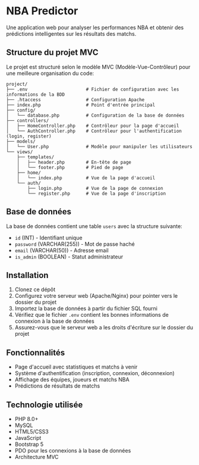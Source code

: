 # NBA Predictor

Une application web pour analyser les performances NBA et obtenir des prédictions intelligentes sur les résultats des matchs.

## Structure du projet MVC

Le projet est structuré selon le modèle MVC (Modèle-Vue-Contrôleur) pour une meilleure organisation du code:

```
project/
├── .env                      # Fichier de configuration avec les informations de la BDD
├── .htaccess                 # Configuration Apache
├── index.php                 # Point d'entrée principal
├── config/
│   └── database.php          # Configuration de la base de données
├── controllers/
│   ├── HomeController.php    # Contrôleur pour la page d'accueil
│   └── AuthController.php    # Contrôleur pour l'authentification (login, register)
├── models/
│   └── User.php              # Modèle pour manipuler les utilisateurs
└── views/
    ├── templates/
    │   ├── header.php        # En-tête de page
    │   └── footer.php        # Pied de page
    ├── home/
    │   └── index.php         # Vue de la page d'accueil
    └── auth/
        ├── login.php         # Vue de la page de connexion
        └── register.php      # Vue de la page d'inscription
```

## Base de données

La base de données contient une table `users` avec la structure suivante:

- `id` (INT) - Identifiant unique
- `password` (VARCHAR(255)) - Mot de passe haché
- `email` (VARCHAR(50)) - Adresse email
- `is_admin` (BOOLEAN) - Statut administrateur

## Installation

1. Clonez ce dépôt
2. Configurez votre serveur web (Apache/Nginx) pour pointer vers le dossier du projet
3. Importez la base de données à partir du fichier SQL fourni
4. Vérifiez que le fichier `.env` contient les bonnes informations de connexion à la base de données
5. Assurez-vous que le serveur web a les droits d'écriture sur le dossier du projet

## Fonctionnalités

- Page d'accueil avec statistiques et matchs à venir
- Système d'authentification (inscription, connexion, déconnexion)
- Affichage des équipes, joueurs et matchs NBA
- Prédictions de résultats de matchs

## Technologie utilisée

- PHP 8.0+
- MySQL
- HTML5/CSS3
- JavaScript
- Bootstrap 5
- PDO pour les connexions à la base de données
- Architecture MVC